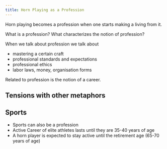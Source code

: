 ```yaml
---
title: Horn Playing as a Profession
---
```


Horn playing becomes a profession when one starts making a living from it.

What is a profession? What characterizes the notion of profession?

When we talk about profession we talk about
- mastering a certain craft
- professional standards and expectations
- professional ethics
- labor laws, money, organisation forms

Related to profession is the notion of a career. 

## Tensions with other metaphors

## Sports
- Sports can also be a profession
- Active Career of elite athletes lasts until they are 35-40 years of age
- A horn player is expected to stay active until the retirement age (65-70 years of age)
